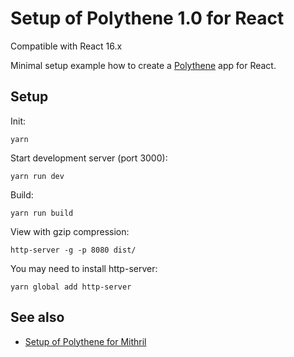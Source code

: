 # Setup of Polythene 1.0 for React

Compatible with React 16.x

Minimal setup example how to create a [Polythene](https://github.com/ArthurClemens/polythene) app for React.


## Setup

Init:

~~~
yarn
~~~

Start development server (port 3000):

~~~
yarn run dev
~~~

Build:

~~~
yarn run build
~~~

View with gzip compression:

~~~
http-server -g -p 8080 dist/
~~~

You may need to install http-server:

~~~
yarn global add http-server
~~~

## See also

* [Setup of Polythene for Mithril](https://github.com/ArthurClemens/polythene-mithril-setup)
